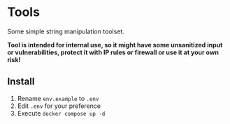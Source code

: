 # Tools

Some simple string manipulation toolset. 

**Tool is intended for internal use, so it might have some unsanitized input or vulnerabilities, protect it with IP rules or firewall or use it at your own risk!**

## Install

 1. Rename `env.example` to `.env`
 2. Edit `.env` for your preference
 3. Execute `docker compose up -d`
